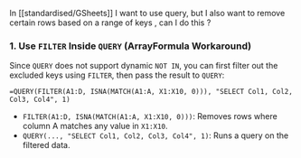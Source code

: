 In [[standardised/GSheets]] I want to use query, but I also want to remove certain rows based on a range of keys , can I do this ?
### **1. Use `FILTER` Inside `QUERY` (ArrayFormula Workaround)**

Since `QUERY` does not support dynamic `NOT IN`, you can first filter out the excluded keys using `FILTER`, then pass the result to `QUERY`:

```excel
=QUERY(FILTER(A1:D, ISNA(MATCH(A1:A, X1:X10, 0))), "SELECT Col1, Col2, Col3, Col4", 1)
```

- `FILTER(A1:D, ISNA(MATCH(A1:A, X1:X10, 0)))`: Removes rows where column A matches any value in `X1:X10`.
- `QUERY(..., "SELECT Col1, Col2, Col3, Col4", 1)`: Runs a query on the filtered data.

